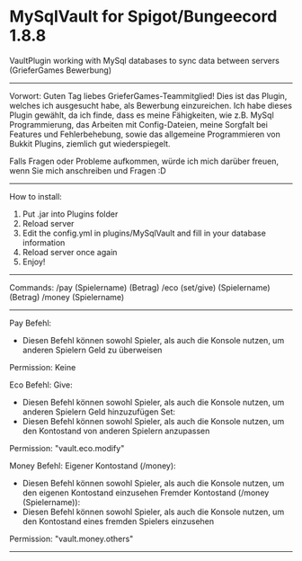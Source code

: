 # MySqlVault for Spigot/Bungeecord 1.8.8
VaultPlugin working with MySql databases to sync data between servers (GrieferGames Bewerbung)

--------------------------------------------------------------------------------------------------------------

Vorwort:
Guten Tag liebes GrieferGames-Teammitglied! Dies ist das Plugin, welches ich ausgesucht habe, als Bewerbung einzureichen. 
Ich habe dieses Plugin gewählt, da ich finde, dass es meine Fähigkeiten, wie z.B. MySql Programmierung, das Arbeiten mit Config-Dateien, meine
Sorgfalt bei Features und Fehlerbehebung, sowie das allgemeine Programmieren von Bukkit Plugins, ziemlich gut wiederspiegelt.

Falls Fragen oder Probleme aufkommen, würde ich mich darüber freuen, wenn Sie mich anschreiben und Fragen :D

--------------------------------------------------------------------------------------------------------------

How to install:
1. Put .jar into Plugins folder
2. Reload server
3. Edit the config.yml in plugins/MySqlVault and fill in your database information
4. Reload server once again
5. Enjoy!

--------------------------------------------------------------------------------------------------------------

Commands: 
 /pay (Spielername) (Betrag)
 /eco (set/give) (Spielername) (Betrag)
 /money (Spielername)
 
 --------------------------------------------------------------------------------------------------------------
 
Pay Befehl:
- Diesen Befehl können sowohl Spieler, als auch die Konsole nutzen, um anderen Spielern Geld zu überweisen

Permission: Keine

Eco Befehl:
  Give:
  - Diesen Befehl können sowohl Spieler, als auch die Konsole nutzen, um anderen Spielern Geld hinzuzufügen
  Set:
  - Diesen Befehl können sowohl Spieler, als auch die Konsole nutzen, um den Kontostand von anderen Spielern anzupassen
  
  Permission: "vault.eco.modify"
  
Money Befehl:
  Eigener Kontostand (/money):
  - Diesen Befehl können sowohl Spieler, als auch die Konsole nutzen, um den eigenen Kontostand einzusehen
  Fremder Kontostand (/money (Spielername)):
  - Diesen Befehl können sowohl Spieler, als auch die Konsole nutzen, um den Kontostand eines fremden Spielers einzusehen
  
Permission: "vault.money.others"

--------------------------------------------------------------------------------------------------------------
